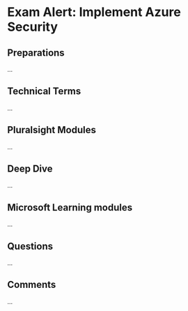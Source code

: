 # Exam Alert: Implement Azure Security

## Preparations
...

## Technical Terms
...

## Pluralsight Modules
...

## Deep Dive
...

## Microsoft Learning modules
...

## Questions
...

## Comments
...